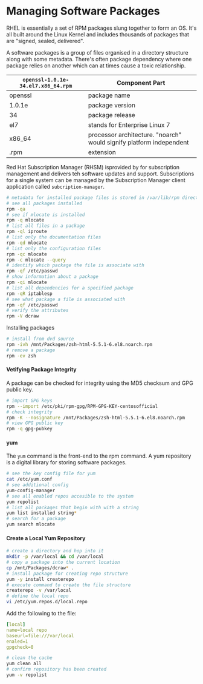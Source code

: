 # Managing Software Packages

RHEL is essentially a set of RPM packages slung together to form an OS. It's all built around the Linux Kernel and includes thousands of packages that are "signed, sealed, delivered".

A software packages is a group of files organised in a directory structure along with some metadata. There's often package dependency where one package relies on another which can at times cause a toxic relationship. 

| `openssl-1.0.1e-34.el7.x86_64.rpm` | Component Part | 
| --- | --- |
| openssl | package name |
| 1.0.1e | package version |
| 34 | package release |
| el7 | stands for Enterprise Linux 7 |
| x86_64 | processor architecture. "noarch" would signify platform independent |
| .rpm | extension  |

Red Hat Subscription Manager (RHSM) isprovided by for subscription management and delivers teh software updates and support. Subscriptions for a single system can be managed by the Subscription Manager client application called `subcription-manager`. 

```bash
# metadata for installed package files is stored in /var/lib/rpm directory
# see all packages installed
rpm -qa
# see if mlocate is installed 
rpm -q mlocate
# list all files in a package
rpm -ql iproute
# list only the documentation files
rpm -qd mlocate
# list only the configuration files
rpm -qc mlocate
rpm -c mlocate --query
# identify which package the file is associate with 
rpm -qf /etc/passwd
# show information about a package
rpm -qi mlocate
# list all dependencies for a specified package
rpm -qR iptablesp
# see what package a file is associated with 
rpm -qf /etc/passwd
# verify the attributes
rpm -V dcraw
```

Installing packages

```bash
# install from dvd source 
rpm -ivh /mnt/Packages/zsh-html-5.5.1-6.el8.noarch.rpm
# remove a package
rpm -ev zsh
```

#### Vetifying Package Integrity

A package can be checked for integrity using the MD5 checksum and GPG public key. 

```bash
# import GPG keys
rpm --import /etc/pki/rpm-gpg/RPM-GPG-KEY-centosofficial
# check integrity 
rpm -K --nosignature /mnt/Packages/zsh-html-5.5.1-6.el8.noarch.rpm
# view GPG public key
rpm -q gpg-pubkey
```

#### yum

The `yum` command is the front-end to the rpm command. A yum repository is a digital library for storing software packages. 

```bash
# see the key config file for yum
cat /etc/yum.conf
# see additional config
yum-config-manager
# see all enabled repos accesible to the system
yum repolist
# list all packages that begin with with a string
yum list installed string*
# search for a package
yum search mlocate
```

#### Create a Local Yum Repository

```bash
# create a directory and hop into it
mkdir -p /var/local && cd /var/local
# copy a package into the current location
cp /mnt/Packages/dcraw* .
# install package for creating repo structure
yum -y install createrepo
# execute command to create the file structure 
createrepo -v /var/local
# define the local repo
vi /etc/yum.repos.d/local.repo
```

Add the following to the file:

```yaml
[local]
name=local repo
baseurl=file:///var/local
enaled=1
gpgcheck=0
```

```bash
# clean the cache
yum clean all
# confirm repository has been created
yum -v repolist
```